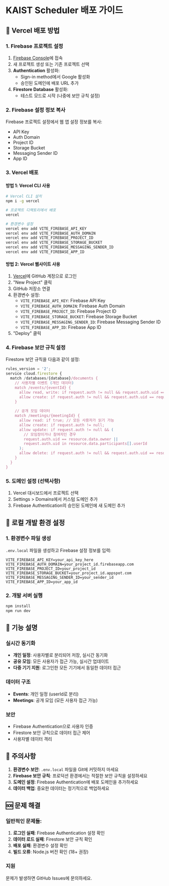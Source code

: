 # KAIST Scheduler 배포 가이드

## 🚀 Vercel 배포 방법

### 1. Firebase 프로젝트 설정

1. [Firebase Console](https://console.firebase.google.com/)에 접속
2. 새 프로젝트 생성 또는 기존 프로젝트 선택
3. **Authentication** 활성화:
   - Sign-in method에서 Google 활성화
   - 승인된 도메인에 배포 URL 추가
4. **Firestore Database** 활성화:
   - 테스트 모드로 시작 (나중에 보안 규칙 설정)

### 2. Firebase 설정 정보 복사

Firebase 프로젝트 설정에서 웹 앱 설정 정보를 복사:
- API Key
- Auth Domain
- Project ID
- Storage Bucket
- Messaging Sender ID
- App ID

### 3. Vercel 배포

#### 방법 1: Vercel CLI 사용
```bash
# Vercel CLI 설치
npm i -g vercel

# 프로젝트 디렉토리에서 배포
vercel

# 환경변수 설정
vercel env add VITE_FIREBASE_API_KEY
vercel env add VITE_FIREBASE_AUTH_DOMAIN
vercel env add VITE_FIREBASE_PROJECT_ID
vercel env add VITE_FIREBASE_STORAGE_BUCKET
vercel env add VITE_FIREBASE_MESSAGING_SENDER_ID
vercel env add VITE_FIREBASE_APP_ID
```

#### 방법 2: Vercel 웹사이트 사용
1. [Vercel](https://vercel.com)에 GitHub 계정으로 로그인
2. "New Project" 클릭
3. GitHub 저장소 연결
4. 환경변수 설정:
   - `VITE_FIREBASE_API_KEY`: Firebase API Key
   - `VITE_FIREBASE_AUTH_DOMAIN`: Firebase Auth Domain
   - `VITE_FIREBASE_PROJECT_ID`: Firebase Project ID
   - `VITE_FIREBASE_STORAGE_BUCKET`: Firebase Storage Bucket
   - `VITE_FIREBASE_MESSAGING_SENDER_ID`: Firebase Messaging Sender ID
   - `VITE_FIREBASE_APP_ID`: Firebase App ID
5. "Deploy" 클릭

### 4. Firebase 보안 규칙 설정

Firestore 보안 규칙을 다음과 같이 설정:

```javascript
rules_version = '2';
service cloud.firestore {
  match /databases/{database}/documents {
    // 사용자별 이벤트 (개인 데이터)
    match /events/{eventId} {
      allow read, write: if request.auth != null && request.auth.uid == resource.data.userId;
      allow create: if request.auth != null && request.auth.uid == request.resource.data.userId;
    }
    
    // 공개 모임 데이터
    match /meetings/{meetingId} {
      allow read: if true; // 모든 사용자가 읽기 가능
      allow create: if request.auth != null;
      allow update: if request.auth != null && (
        // 모임장이거나 참여자인 경우
        request.auth.uid == resource.data.owner ||
        request.auth.uid in resource.data.participants[].userId
      );
      allow delete: if request.auth != null && request.auth.uid == resource.data.owner;
    }
  }
}
```

### 5. 도메인 설정 (선택사항)

1. Vercel 대시보드에서 프로젝트 선택
2. Settings > Domains에서 커스텀 도메인 추가
3. Firebase Authentication의 승인된 도메인에 새 도메인 추가

## 🔧 로컬 개발 환경 설정

### 1. 환경변수 파일 생성
`.env.local` 파일을 생성하고 Firebase 설정 정보를 입력:

```env
VITE_FIREBASE_API_KEY=your_api_key_here
VITE_FIREBASE_AUTH_DOMAIN=your_project_id.firebaseapp.com
VITE_FIREBASE_PROJECT_ID=your_project_id
VITE_FIREBASE_STORAGE_BUCKET=your_project_id.appspot.com
VITE_FIREBASE_MESSAGING_SENDER_ID=your_sender_id
VITE_FIREBASE_APP_ID=your_app_id
```

### 2. 개발 서버 실행
```bash
npm install
npm run dev
```

## 📱 기능 설명

### 실시간 동기화
- **개인 일정**: 사용자별로 분리되어 저장, 실시간 동기화
- **공유 모임**: 모든 사용자가 접근 가능, 실시간 업데이트
- **다중 기기 지원**: 로그인한 모든 기기에서 동일한 데이터 접근

### 데이터 구조
- **Events**: 개인 일정 (userId로 분리)
- **Meetings**: 공개 모임 (모든 사용자 접근 가능)

### 보안
- Firebase Authentication으로 사용자 인증
- Firestore 보안 규칙으로 데이터 접근 제어
- 사용자별 데이터 격리

## 🚨 주의사항

1. **환경변수 보안**: `.env.local` 파일을 Git에 커밋하지 마세요
2. **Firebase 보안 규칙**: 프로덕션 환경에서는 적절한 보안 규칙을 설정하세요
3. **도메인 설정**: Firebase Authentication에 배포 도메인을 추가하세요
4. **데이터 백업**: 중요한 데이터는 정기적으로 백업하세요

## 🆘 문제 해결

### 일반적인 문제들:

1. **로그인 실패**: Firebase Authentication 설정 확인
2. **데이터 로드 실패**: Firestore 보안 규칙 확인
3. **배포 실패**: 환경변수 설정 확인
4. **빌드 오류**: Node.js 버전 확인 (18+ 권장)

### 지원
문제가 발생하면 GitHub Issues에 문의하세요.
